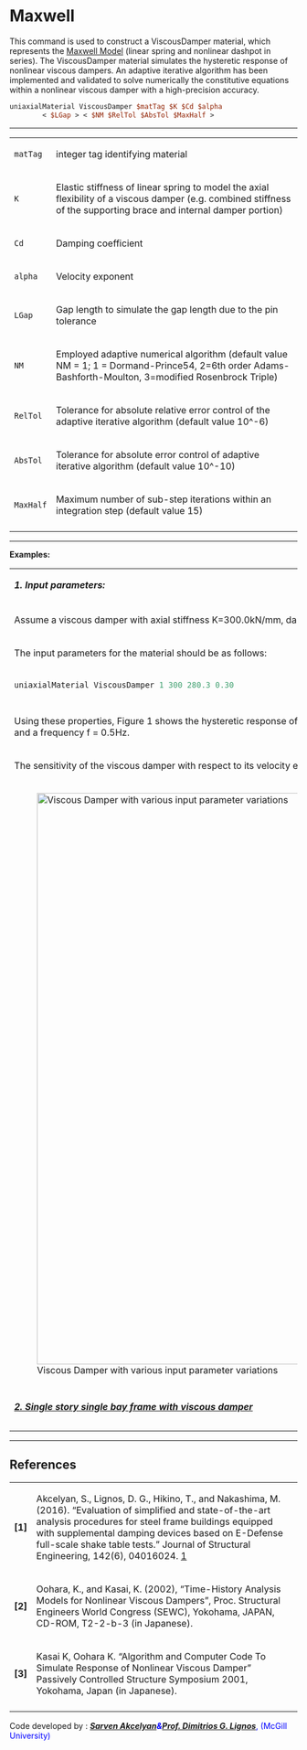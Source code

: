 # Maxwell

<p>This command is used to construct a ViscousDamper material, which
represents the <a
href="http://en.wikipedia.org/wiki/Maxwell_material">Maxwell Model</a>
(linear spring and nonlinear dashpot in series). The ViscousDamper
material simulates the hysteretic response of nonlinear viscous dampers.
An adaptive iterative algorithm has been implemented and validated to
solve numerically the constitutive equations within a nonlinear viscous
damper with a high-precision accuracy.</p>

```tcl
uniaxialMaterial ViscousDamper $matTag $K $Cd $alpha
        < $LGap > < $NM $RelTol $AbsTol $MaxHalf >
```
<hr />
<table>
<tbody>
<tr class="odd">
<td><code class="parameter-table-variable">matTag</code></td>
<td><p>integer tag identifying material</p></td>
</tr>
<tr class="even">
<td><code class="parameter-table-variable">K</code></td>
<td><p>Elastic stiffness of linear spring to model the axial flexibility
of a viscous damper (e.g. combined stiffness of the supporting brace and
internal damper portion)</p></td>
</tr>
<tr class="odd">
<td><code class="parameter-table-variable">Cd</code></td>
<td><p>Damping coefficient</p></td>
</tr>
<tr class="even">
<td><code class="parameter-table-variable">alpha</code></td>
<td><p>Velocity exponent</p></td>
</tr>
<tr class="odd">
<td><code class="parameter-table-variable">LGap</code></td>
<td><p>Gap length to simulate the gap length due to the pin
tolerance</p></td>
</tr>
<tr class="even">
<td><code class="parameter-table-variable">NM</code></td>
<td><p>Employed adaptive numerical algorithm (default value NM = 1; 1 =
Dormand-Prince54, 2=6th order Adams-Bashforth-Moulton, 3=modified
Rosenbrock Triple)</p></td>
</tr>
<tr class="odd">
<td><code class="parameter-table-variable">RelTol</code></td>
<td><p>Tolerance for absolute relative error control of the adaptive
iterative algorithm (default value 10^-6)</p></td>
</tr>
<tr class="even">
<td><code class="parameter-table-variable">AbsTol</code></td>
<td><p>Tolerance for absolute error control of adaptive iterative
algorithm (default value 10^-10)</p></td>
</tr>
<tr class="odd">
<td><code class="parameter-table-variable">MaxHalf</code></td>
<td><p>Maximum number of sub-step iterations within an integration step
(default value 15)</p></td>
</tr>
<tr class="even">
<td></td>
<td></td>
</tr>
</tbody>
</table>
<hr />
<p><strong>Examples:</strong></p>
<table>
<tbody>
<tr class="odd">
<td><p><strong><em>1. Input parameters:</em></strong></p></td>
</tr>
<tr class="even">
<td><p>Assume a viscous damper with axial stiffness K=300.0kN/mm,
damping coefficient Cd=280.3kN(s/mm)<sup>0.3</sup>, and
exponent a=0.30.</p></td>
</tr>
<tr class="odd">
<td><p>The input parameters for the material should be as
follows:</p></td>
</tr>
<tr class="even">
<td>

```tcl
uniaxialMaterial ViscousDamper 1 300 280.3 0.30
```
</td>
</tr>
<tr class="odd">
<td></td>
</tr>
<tr class="even">
<td><p>Using these properties, Figure 1 shows the hysteretic response of
this damper for sinusoidal displacement increments of 12, 24 and 36mm
and a frequency f = 0.5Hz.</p></td>
</tr>
<tr class="odd">
<td><p>The sensitivity of the viscous damper with respect to its
velocity exponent is shown in Figures 2 to 4 for the following set of
parameters:</p></td>
</tr>
<tr class="even">
<td><figure>
<img src="/OpenSeesRT/contrib/static/ViscousDamperFig.jpg"
title=" Viscous Damper with various input parameter variations"
width="1000"
alt=" Viscous Damper with various input parameter variations" />
<figcaption aria-hidden="true"> Viscous Damper with various input parameter variations</figcaption>
</figure></td>
</tr>
<tr class="odd">
<td></td>
</tr>
<tr class="even">
<td><p><strong><em><a
href="http://opensees.berkeley.edu/wiki/index.php/Viscous_Damper_Material">2.
Single story single bay frame with viscous
damper</a></em></strong></p></td>
</tr>
<tr class="odd">
<td></td>
</tr>
<tr class="even">
<td></td>
</tr>
</tbody>
</table>
<hr />

## References
<table>
<tbody>
<tr class="odd">
<td><p><strong>[1]</strong></p></td>
<td><p>Akcelyan, S., Lignos, D. G., Hikino, T., and Nakashima, M.
(2016). “Evaluation of simplified and state-of-the-art analysis
procedures for steel frame buildings equipped with supplemental damping
devices based on E-Defense full-scale shake table tests.” Journal of
Structural Engineering, 142(6), 04016024. <a
href="http://ascelibrary.org/doi/ref/10.1061/%28ASCE%29ST.1943-541X.0001474">1</a></p></td>
</tr>
<tr class="even">
<td><p><strong>[2]</strong></p></td>
<td><p>Oohara, K., and Kasai, K. (2002), “Time-History Analysis Models
for Nonlinear Viscous Dampers”, Proc. Structural Engineers World
Congress (SEWC), Yokohama, JAPAN, CD-ROM, T2-2-b-3 (in
Japanese).</p></td>
</tr>
<tr class="odd">
<td><p><strong>[3]</strong></p></td>
<td><p>Kasai K, Oohara K. “Algorithm and Computer Code To Simulate
Response of Nonlinear Viscous Damper” Passively Controlled Structure
Symposium 2001, Yokohama, Japan (in Japanese).</p></td>
</tr>
<tr class="even">
<td></td>
<td></td>
</tr>
</tbody>
</table>

<p>Code developed by : <span style="color:blue">
<strong><em><a
href="http://dimitrios-lignos.research.mcgill.ca/PAkcelyan.html">Sarven
Akcelyan</a><strong><em>&amp;</em></strong><a
href="http://dimitrios-lignos.research.mcgill.ca/PLignos.html">Prof.
Dimitrios G. Lignos</a></em></strong>, (McGill University)
</span></p>
